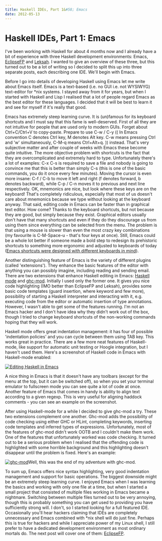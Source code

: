 ```yaml
---
title: Haskell IDEs, Part 1&#58; Emacs
date: 2012-05-13
---
```


Haskell IDEs, Part 1: Emacs
===========================

I've been working with Haskell for about 4 months now and I already have a bit
of experience with three Haskell development environments: Emacs,
[EclipseFP](http://eclipsefp.github.com/) and [Leksah](http://leksah.org/). I
wanted to give an overview of these three, but this turned out to be a lot of
writing so I decided to split this up into three separate posts, each describing
one IDE. We'll begin with Emacs.

Before I go into details of developing Haskell using Emacs let me write about
Emacs itself. Emacs is a text-based (i.e. no GUI i.e. not WYSIWYG) text-editor
for \*nix systems. I stayed away from it for years, but when I started with
Haskell and Lisp I realised that a lot of people regard Emacs as the best editor
for these languages. I decided that it will be best to learn it and see for
myself if it's really that good.

Emacs has extremely steep learning curve. It is (un)famous for its keyboard
shortcuts and I must say that this fame is well-deserved. First of all they are
not intuitive for people that are used only to modern GUIs. Forget about
Ctrl+C/Ctrl+V to copy-paste. Prepare to use C-w / C-y (( In Emacs convention C
denotes Ctrl key, M denotes Alt key. C-w means pressing Ctrl and 'w'
simultaneously, C-M-q means Ctrl+Alt+q. )) instead. That's very subjective
matter and after couple of weeks with Emacs these become quite intuitive. The
more objective problem with shortcuts is the fact that they are overcomplicated
and extremely hard to type. Unfortunately there's a lot of examples: C-x C-s is
required to save a file and nobody is going to convince me that this is better
than simply C-s (this is one of the basic commands, you do it once every few
minutes). Moving the cursor is even more insane: C-f / C-b to move it left and
right (f denotes forward, b denotes backward), while C-p / C-n moves it to
previous and next line respectively. OK, mnemonics are nice, but look where
these keys are on the keyboard! That's completely ridiculous, especially that
most of us doesn't care about mnemonics because we type without looking at the
keyboard anyway. That said, editing code in Emacs can be faster than in
graphical text editor. How come? Thanks to the keyboard shortcuts, but not
because they are good, but simply because they exist. Graphical editors usually
don't have that many shortcuts and even if they do they discourage us from using
them since everything can be selected from the menu. The problem is that using a
mouse is slower than even the most crazy key combinations (my favourite is
C-M-Space-u - that's four keys at once). Still, Emacs could be a whole lot
better if someone made a bold step to redesign its prehistoric shortcuts to
something more ergonomic and adjusted to keyboards of today ([Emacs shortcuts
were designed with different keyboards in
mind](http://xahlee.org/emacs/emacs_kb_shortcuts_pain.html)).

Another distinguishing feature of Emacs is the variety of different plugins
(called 'extensions'). They enhance the basic features of the editor with
anything you can possibly imagine, including reading and sending email. There
are two extensions that enhance Haskell editing in Emacs: [Haskell
mode](http://www.haskell.org/haskellwiki/Haskell_mode_for_Emacs) and
[ghc-mod](http://www.mew.org/~kazu/proj/ghc-mod/en/). Initially I used only the
former one. It gives you nice code highlighting (IMO better than EclipseFP and
Leksah), provides some basic code templates (guard insertion, where keyword and
few more), possibility of starting a Haskell interpreter and interacting with
it, e.g. executing code from the editor or automatic insertion of type
annotations. However, I wasn't able to get some of the features running. I'm not
an Emacs hacker and I don't have idea why they didn't work out of the box,
though I tried to change keyboard shortcuts of the non-working commands hoping
that they will work.

Haskell mode offers great indentation management: it has four of possible
'indentation policies' and you can cycle between them using TAB key. This works
great in practice. There are a few more neat features of Haskell-mode, like
support for automatic unit testing or Hoogle integration, but I haven't used
them. Here's a screenshot of Haskell code in Emacs with Haskell-mode enabled:

[![](images/emacs-1024x640.png "Editing Haskell in Emacs")](images/emacs.png)

A nice thing in Emacs is that it doesn't have any toolbars (except for the menu
at the top, but it can be switched off), so when you set your terminal emulator
to fullscreen mode you can see quite a lot of code at once. Another feature of
Emacs that comes in handy is ability to align text according to a given
regexp. This is very useful for aligning haddock comments - you can see an
example on the screenshot.

After using Haskell-mode for a while I decided to give ghc-mod a try. These two
extensions complement one another. Ghc-mod adds the possibility of code checking
using either GHC or HLint, completing keywords, inserting code templates and
inferred types of expressions. Unfortunately, most of the features of ghc-mod
didn't work OOTB and I couldn't make them work. One of the features that
unfortunately worked was code checking. It turned out to be a serious problem
when I realised that the offending code is highlighted with some horrible
background and this highlighting doesn't disappear until the problem is
fixed. Here's an example:

[![](images/ghc-mod-crap-1024x640.png "ghc-mod")](images/ghc-mod-crap.png)Well,
this was the end of my adventure with ghc-mod.

To sum up, Emacs offers nice syntax highlighting, very good indentation
management and support for basic operations. The biggest downside might be an
extremely steep learning curve. I enjoyed Emacs when I was learning the basics
and working with only one file at a time, but when I started a small project
that consisted of multiple files working in Emacs became a nightmare. Switching
between multiple files turned out to be very annoying, though this is probably
something you can get used to providing you have sufficiently strong will. I
don't, so I started looking for a full featured IDE. Occasionally you'll hear
hackers claiming that IDEs are completely unnecessary and Emacs combined with
\*nix shell will do just fine. Perhaps this is true for hackers and while I
appreciate power of my Linux shell, I still prefer to have a dedicated
development environment as most ordinary mortals do. The next post will cover
one of them: [EclipseFP](http://eclipsefp.github.com/).


